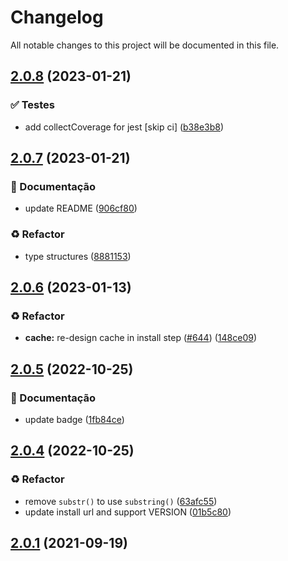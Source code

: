 # Changelog

All notable changes to this project will be documented in this file.

## [2.0.8](https://github.com/Teakowa/setup-serverless/compare/v2.0.7...v2.0.8) (2023-01-21)


### :white_check_mark: Testes

* add collectCoverage for jest [skip ci] ([b38e3b8](https://github.com/Teakowa/setup-serverless/commit/b38e3b88063cb82d30115f7bd8102fffe7521bfe))

## [2.0.7](https://github.com/Teakowa/setup-serverless/compare/v2.0.6...v2.0.7) (2023-01-21)


### :memo: Documentação

* update README ([906cf80](https://github.com/Teakowa/setup-serverless/commit/906cf80bec2f9970774536d75f0fd1485913325d))


### :recycle: Refactor

* type structures ([8881153](https://github.com/Teakowa/setup-serverless/commit/88811539aa11f1bf3c56addd921d82f72c0d08ec))

## [2.0.6](https://github.com/Teakowa/setup-serverless/compare/v2.0.5...v2.0.6) (2023-01-13)


### :recycle: Refactor

* **cache:** re-design cache in install step ([#644](https://github.com/Teakowa/setup-serverless/issues/644)) ([148ce09](https://github.com/Teakowa/setup-serverless/commit/148ce09100c79715521d2f40b101d7109f9f281d))

## [2.0.5](https://github.com/Teakowa/setup-serverless/compare/v2.0.4...v2.0.5) (2022-10-25)


### :memo: Documentação

* update badge ([1fb84ce](https://github.com/Teakowa/setup-serverless/commit/1fb84ce1001518fce2d6f30ff1d4c475b9a35e06))

## [2.0.4](https://github.com/Teakowa/setup-serverless/compare/v2.0.3...v2.0.4) (2022-10-25)


### :recycle: Refactor

* remove `substr()` to use `substring()` ([63afc55](https://github.com/Teakowa/setup-serverless/commit/63afc55e182b4e3a8cf80da5f57353722c172692))
* update install url and support VERSION ([01b5c80](https://github.com/Teakowa/setup-serverless/commit/01b5c80626c12a5fb6d23a068968bc9a3da85910))

## [2.0.1](https://github.com/Teakowa/setup-serverless/compare/v2.0.0...v2.0.1) (2021-09-19)
